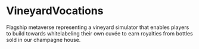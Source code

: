 # VineyardVocations
Flagship metaverse representing a vineyard simulator that enables players to build towards whitelabeling their own cuvée to earn royalties from bottles sold in our champagne house.
